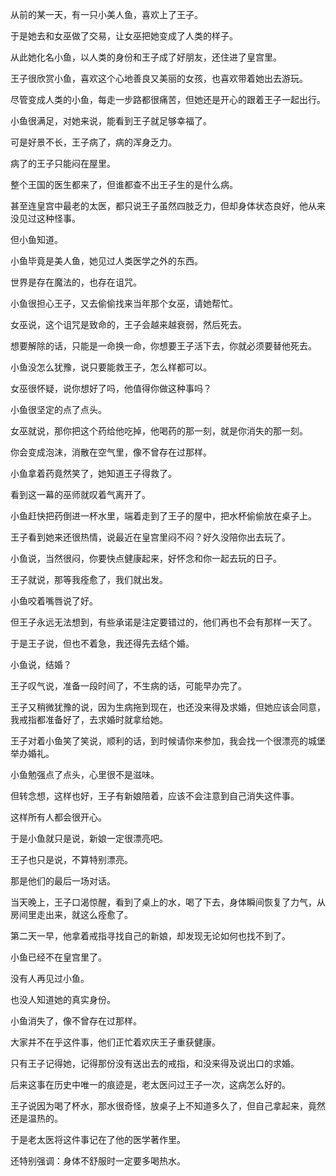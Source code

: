 从前的某一天，有一只小美人鱼，喜欢上了王子。

于是她去和女巫做了交易，让女巫把她变成了人类的样子。

从此她化名小鱼，以人类的身份和王子成了好朋友，还住进了皇宫里。

王子很欣赏小鱼，喜欢这个心地善良又美丽的女孩，也喜欢带着她出去游玩。

尽管变成人类的小鱼，每走一步路都很痛苦，但她还是开心的跟着王子一起出行。

小鱼很满足，对她来说，能看到王子就足够幸福了。

可是好景不长，王子病了，病的浑身乏力。

病了的王子只能闷在屋里。

整个王国的医生都来了，但谁都查不出王子生的是什么病。

甚至连皇宫中最老的太医，都只说王子虽然四肢乏力，但却身体状态良好，他从来没见过这种怪事。

但小鱼知道。

小鱼毕竟是美人鱼，她见过人类医学之外的东西。

世界是存在魔法的，也存在诅咒。

小鱼很担心王子，又去偷偷找来当年那个女巫，请她帮忙。

女巫说，这个诅咒是致命的，王子会越来越衰弱，然后死去。

想要解除的话，只能是一命换一命，你想要王子活下去，你就必须要替他死去。

小鱼没怎么犹豫，说只要能救王子，怎么样都可以。

女巫很怀疑，说你想好了吗，他值得你做这种事吗？

小鱼很坚定的点了点头。

女巫就说，那你把这个药给他吃掉，他喝药的那一刻，就是你消失的那一刻。

你会变成泡沫，消散在空气里，像不曾存在过那样。

小鱼拿着药竟然笑了，她知道王子得救了。

看到这一幕的巫师就叹着气离开了。

小鱼赶快把药倒进一杯水里，端着走到了王子的屋中，把水杯偷偷放在桌子上。

王子看到她来还很热情，说最近在皇宫里闷不闷？好久没陪你出去玩了。

小鱼说，当然很闷，你要快点健康起来，好怀念和你一起去玩的日子。

王子就说，那等我痊愈了，我们就出发。

小鱼咬着嘴唇说了好。

但王子永远无法想到，有些承诺是注定要错过的，他们再也不会有那样一天了。

于是王子说，但也不着急，我还得先去结个婚。

小鱼说，结婚？

王子叹气说，准备一段时间了，不生病的话，可能早办完了。

王子又稍微犹豫的说，因为生病拖到现在，也还没来得及求婚，但她应该会同意，我戒指都准备好了，去求婚时就拿给她。

王子对着小鱼笑了笑说，顺利的话，到时候请你来参加，我会找一个很漂亮的城堡举办婚礼。

小鱼勉强点了点头，心里很不是滋味。

但转念想，这样也好，王子有新娘陪着，应该不会注意到自己消失这件事。

这样所有人都会很开心。

于是小鱼就只是说，新娘一定很漂亮吧。

王子也只是说，不算特别漂亮。

那是他们的最后一场对话。

当天晚上，王子口渴惊醒，看到了桌上的水，喝了下去，身体瞬间恢复了力气，从房间里走出来，就这么痊愈了。

第二天一早，他拿着戒指寻找自己的新娘，却发现无论如何也找不到了。

小鱼已经不在皇宫里了。

没有人再见过小鱼。

也没人知道她的真实身份。

小鱼消失了，像不曾存在过那样。

大家并不在乎这件事，他们正忙着欢庆王子重获健康。

只有王子记得她，记得那份没有送出去的戒指，和没来得及说出口的求婚。

后来这事在历史中唯一的痕迹是，老太医问过王子一次，这病怎么好的。

王子说因为喝了杯水，那水很奇怪，放桌子上不知道多久了，但自己拿起来，竟然还是温热的。

于是老太医将这件事记在了他的医学著作里。

还特别强调：身体不舒服时一定要多喝热水。
